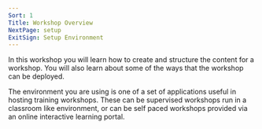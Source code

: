 ```yaml
---
Sort: 1
Title: Workshop Overview
NextPage: setup
ExitSign: Setup Environment
---
```


In this workshop you will learn how to create and structure the content for a workshop. You will also learn about some of the ways that the workshop can be deployed.

The environment you are using is one of a set of applications useful in hosting training workshops. These can be supervised workshops run in a classroom like environment, or can be self paced workshops provided via an online interactive learning portal.
